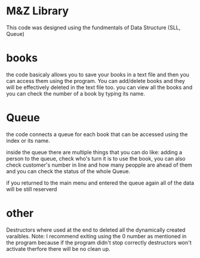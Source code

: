 # M&Z Library
This code was designed using the fundmentals of Data Structure (SLL, Queue)
# books
the code basicaly allows you to save your books in a text file and then you can access them using the program.
You can add/delete books and they will be effectively deleted in the text file too.
you can view all the books and you can check the number of a book by typing its name.
# Queue
the code connects a queue for each book that can be accessed using the index or its name.

inside the queue there are multiple things that you can do like: adding a person to the queue, check who's turn it is to use the book,
you can also check customer's number in line and how many peopple are ahead of them and you can check the status of the whole Queue.

if you returned to the main menu and entered the queue again all of the data will be still reserverd

# other
Destructors where used at the end to deleted all the dynamically created varaibles.
Note: I recommend exiting using the 0 number as mentioned in the program because if the program didn't stop correctly destructors won't activate therfore there will be no clean up.

